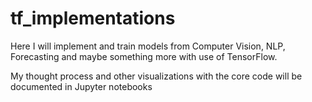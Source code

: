 # tf_implementations

Here I will implement and train models from Computer Vision, NLP, Forecasting and maybe something more with use of TensorFlow.

My thought process and other visualizations with the core code will be documented in Jupyter notebooks
